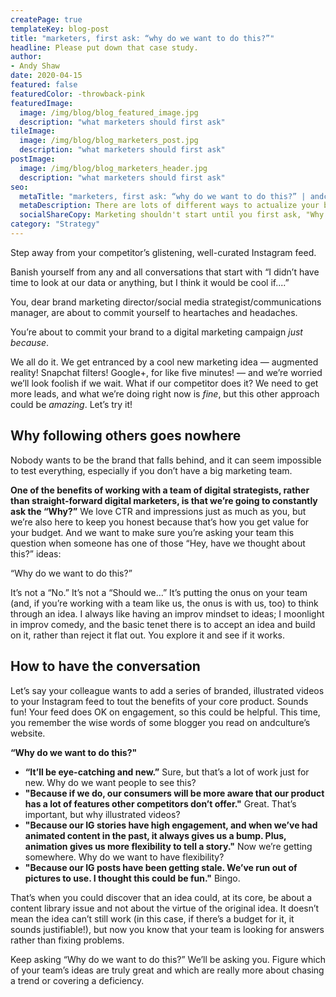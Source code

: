 ```yaml
---
createPage: true
templateKey: blog-post
title: "marketers, first ask: “why do we want to do this?”"
headline: Please put down that case study.
author:
- Andy Shaw
date: 2020-04-15
featured: false
featuredColor: -throwback-pink
featuredImage:
  image: /img/blog/blog_featured_image.jpg
  description: "what marketers should first ask"
tileImage:
  image: /img/blog/blog_marketers_post.jpg
  description: "what marketers should first ask"
postImage:
  image: /img/blog/blog_marketers_header.jpg
  description: "what marketers should first ask"
seo:
  metaTitle: "marketers, first ask: “why do we want to do this?” | andculture"
  metaDescription: There are lots of different ways to actualize your big ideas when it comes to marketing. A gut check is always important.
  socialShareCopy: Marketing shouldn't start until you first ask, "Why do we want to do this?"
category: "Strategy"
---
```

Step away from your competitor’s glistening, well-curated Instagram feed.

Banish yourself from any and all conversations that start with “I didn’t have time to look at our data or anything, but I think it would be cool if....”

You, dear brand marketing director/social media strategist/communications manager, are about to commit yourself to heartaches and headaches.

You’re about to commit your brand to a digital marketing campaign *just because*.

We all do it. We get entranced by a cool new marketing idea — augmented reality! Snapchat filters! Google+, for like five minutes! — and we’re worried we’ll look foolish if we wait. What if our competitor does it? We need to get more leads, and what we’re doing right now is *fine*, but this other approach could be *amazing*. Let’s try it!

## Why following others goes nowhere
Nobody wants to be the brand that falls behind, and it can seem impossible to test everything, especially if you don’t have a big marketing team.

**One of the benefits of working with a team of digital strategists, rather than straight-forward digital marketers, is that we’re going to constantly ask the “Why?”** We love CTR and impressions just as much as you, but we’re also here to keep you honest because that’s how you get value for your budget. And we want to make sure you’re asking your team this question when someone has one of those “Hey, have we thought about this?” ideas:

“Why do we want to do this?”

It’s not a “No.” It’s not a “Should we…” It’s putting the onus on your team (and, if you’re working with a team like us, the onus is with us, too) to think through an idea. I always like having an improv mindset to ideas; I moonlight in improv comedy, and the basic tenet there is to accept an idea and build on it, rather than reject it flat out. You explore it and see if it works.

## How to have the conversation
Let’s say your colleague wants to add a series of branded, illustrated videos to your Instagram feed to tout the benefits of your core product. Sounds fun! Your feed does OK on engagement, so this could be helpful. This time, you remember the wise words of some blogger you read on andculture’s website.

**“Why do we want to do this?"**

* **“It’ll be eye-catching and new.”** Sure, but that’s a lot of work just for new. Why do we want people to see this?
* **"Because if we do, our consumers will be more aware that our product has a lot of features other competitors don’t offer."** Great. That’s important, but why illustrated videos?
* **"Because our IG stories have high engagement, and when we’ve had animated content in the past, it always gives us a bump. Plus, animation gives us more flexibility to tell a story."** Now we’re getting somewhere. Why do we want to have flexibility?
* **"Because our IG posts have been getting stale. We’ve run out of pictures to use. I thought this could be fun."** Bingo.

That’s when you could discover that an idea could, at its core, be about a content library issue and not about the virtue of the original idea. It doesn’t mean the idea can’t still work (in this case, if there’s a budget for it, it sounds justifiable!), but now you know that your team is looking for answers rather than fixing problems.

Keep asking “Why do we want to do this?” We’ll be asking you. Figure which of your team’s ideas are truly great and which are really more about chasing a trend or covering a deficiency.
